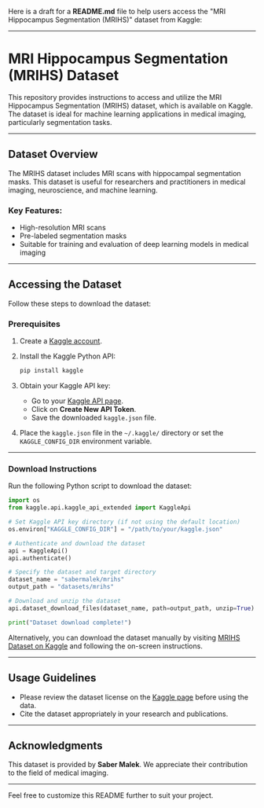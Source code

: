Here is a draft for a **README.md** file to help users access the "MRI Hippocampus Segmentation (MRIHS)" dataset from Kaggle:

---

# MRI Hippocampus Segmentation (MRIHS) Dataset

This repository provides instructions to access and utilize the MRI Hippocampus Segmentation (MRIHS) dataset, which is available on Kaggle. The dataset is ideal for machine learning applications in medical imaging, particularly segmentation tasks.

---

## Dataset Overview

The MRIHS dataset includes MRI scans with hippocampal segmentation masks. This dataset is useful for researchers and practitioners in medical imaging, neuroscience, and machine learning.

### Key Features:
- High-resolution MRI scans
- Pre-labeled segmentation masks
- Suitable for training and evaluation of deep learning models in medical imaging

---

## Accessing the Dataset

Follow these steps to download the dataset:

### Prerequisites
1. Create a [Kaggle account](https://www.kaggle.com/).
2. Install the Kaggle Python API:
   ```bash
   pip install kaggle
   ```

3. Obtain your Kaggle API key:
   - Go to your [Kaggle API page](https://www.kaggle.com/account).
   - Click on **Create New API Token**.
   - Save the downloaded `kaggle.json` file.

4. Place the `kaggle.json` file in the `~/.kaggle/` directory or set the `KAGGLE_CONFIG_DIR` environment variable.

---

### Download Instructions

Run the following Python script to download the dataset:

```python
import os
from kaggle.api.kaggle_api_extended import KaggleApi

# Set Kaggle API key directory (if not using the default location)
os.environ["KAGGLE_CONFIG_DIR"] = "/path/to/your/kaggle.json"

# Authenticate and download the dataset
api = KaggleApi()
api.authenticate()

# Specify the dataset and target directory
dataset_name = "sabermalek/mrihs"
output_path = "datasets/mrihs"

# Download and unzip the dataset
api.dataset_download_files(dataset_name, path=output_path, unzip=True)

print("Dataset download complete!")
```

Alternatively, you can download the dataset manually by visiting [MRIHS Dataset on Kaggle](https://www.kaggle.com/datasets/sabermalek/mrihs) and following the on-screen instructions.

---

## Usage Guidelines

- Please review the dataset license on the [Kaggle page](https://www.kaggle.com/datasets/sabermalek/mrihs) before using the data.
- Cite the dataset appropriately in your research and publications.

---

## Acknowledgments

This dataset is provided by **Saber Malek**. We appreciate their contribution to the field of medical imaging.

--- 

Feel free to customize this README further to suit your project.
